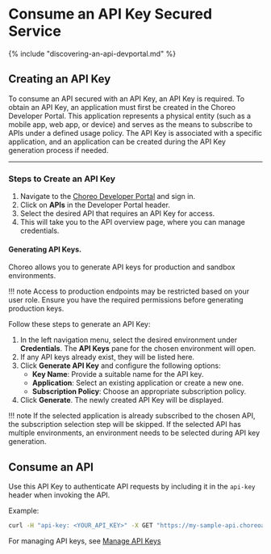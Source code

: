 # Consume an API Key Secured Service

{% include "discovering-an-api-devportal.md" %}

## Creating an API Key

To consume an API secured with an API Key, an API Key is required. To obtain an API Key, an application must first be created in the Choreo Developer Portal. This application represents a physical entity (such as a mobile app, web app, or device) and serves as the means to subscribe to APIs under a defined usage policy. The API Key is associated with a specific application, and an application can be created during the API Key generation process if needed.

---

### Steps to Create an API Key

1. Navigate to the [Choreo Developer Portal](https://devportal.choreo.dev) and sign in.
2. Click on **APIs** in the Developer Portal header.
3. Select the desired API that requires an API Key for access.
4. This will take you to the API overview page, where you can manage credentials.

#### Generating API Keys.

Choreo allows you to generate API keys for production and sandbox environments.

!!! note
    Access to production endpoints may be restricted based on your user role. Ensure you have the required permissions before generating production keys.

Follow these steps to generate an API Key:

1. In the left navigation menu, select the desired environment under **Credentials**. The **API Keys** pane for the chosen environment will open.
2. If any API keys already exist, they will be listed here.
3. Click **Generate API Key** and configure the following options:
    - **Key Name**: Provide a suitable name for the API key.
    - **Application**: Select an existing application or create a new one.
    - **Subscription Policy**: Choose an appropriate subscription policy.
4. Click **Generate**. The newly created API Key will be displayed.


!!! note
    If the selected application is already subscribed to the chosen API, the subscription selection step will be skipped.
    If the selected API has multiple environments, an environment needs to be selected during API key generation.

## Consume an API

Use this API Key to authenticate API requests by including it in the `api-key` header when invoking the API.

Example:
```bash
curl -H "api-key: <YOUR_API_KEY>" -X GET "https://my-sample-api.choreoapis.dev/greet"
```

For managing API keys, see [Manage API Keys](./manage-api-keys.md)